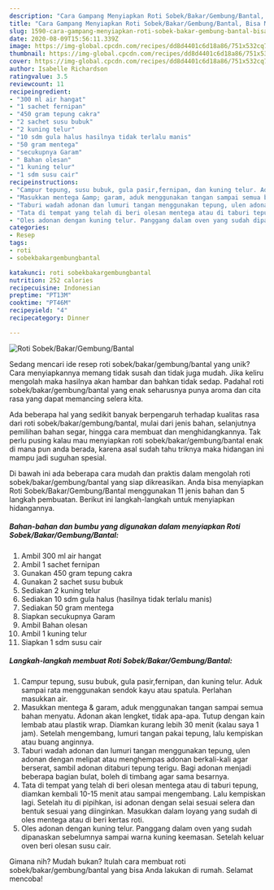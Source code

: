```yaml
---
description: "Cara Gampang Menyiapkan Roti Sobek/Bakar/Gembung/Bantal, Bisa Manjain Lidah"
title: "Cara Gampang Menyiapkan Roti Sobek/Bakar/Gembung/Bantal, Bisa Manjain Lidah"
slug: 1590-cara-gampang-menyiapkan-roti-sobek-bakar-gembung-bantal-bisa-manjain-lidah
date: 2020-08-09T15:56:11.339Z
image: https://img-global.cpcdn.com/recipes/dd8d4401c6d18a86/751x532cq70/roti-sobekbakargembungbantal-foto-resep-utama.jpg
thumbnail: https://img-global.cpcdn.com/recipes/dd8d4401c6d18a86/751x532cq70/roti-sobekbakargembungbantal-foto-resep-utama.jpg
cover: https://img-global.cpcdn.com/recipes/dd8d4401c6d18a86/751x532cq70/roti-sobekbakargembungbantal-foto-resep-utama.jpg
author: Isabelle Richardson
ratingvalue: 3.5
reviewcount: 11
recipeingredient:
- "300 ml air hangat"
- "1 sachet fernipan"
- "450 gram tepung cakra"
- "2 sachet susu bubuk"
- "2 kuning telur"
- "10 sdm gula halus hasilnya tidak terlalu manis"
- "50 gram mentega"
- "secukupnya Garam"
- " Bahan olesan"
- "1 kuning telur"
- "1 sdm susu cair"
recipeinstructions:
- "Campur tepung, susu bubuk, gula pasir,fernipan, dan kuning telur. Aduk sampai rata menggunakan sendok kayu atau spatula. Perlahan masukkan air."
- "Masukkan mentega &amp; garam, aduk menggunakan tangan sampai semua bahan menyatu. Adonan akan lengket, tidak apa-apa. Tutup dengan kain lembab atau plastik wrap. Diamkan kurang lebih 30 menit (kalau saya 1 jam). Setelah mengembang, lumuri tangan pakai tepung, lalu kempiskan atau buang anginnya."
- "Taburi wadah adonan dan lumuri tangan menggunakan tepung, ulen adonan dengan melipat atau menghempas adonan berkali-kali agar berserat, sambil adonan ditaburi tepung terigu. Bagi adonan menjadi beberapa bagian bulat, boleh di timbang agar sama besarnya."
- "Tata di tempat yang telah di beri olesan mentega atau di taburi tepung, diamkan kembali 10-15 menit atau sampai mengembang. Lalu kempiskan lagi. Setelah itu di pipihkan, isi adonan dengan selai sesuai selera dan bentuk sesuai yang diinginkan. Masukkan dalam loyang yang sudah di oles mentega atau di beri kertas roti."
- "Oles adonan dengan kuning telur. Panggang dalam oven yang sudah dipanaskan sebelumnya sampai warna kuning keemasan. Setelah keluar oven beri olesan susu cair."
categories:
- Resep
tags:
- roti
- sobekbakargembungbantal

katakunci: roti sobekbakargembungbantal 
nutrition: 252 calories
recipecuisine: Indonesian
preptime: "PT13M"
cooktime: "PT46M"
recipeyield: "4"
recipecategory: Dinner

---
```



![Roti Sobek/Bakar/Gembung/Bantal](https://img-global.cpcdn.com/recipes/dd8d4401c6d18a86/751x532cq70/roti-sobekbakargembungbantal-foto-resep-utama.jpg)

Sedang mencari ide resep roti sobek/bakar/gembung/bantal yang unik? Cara menyiapkannya memang tidak susah dan tidak juga mudah. Jika keliru mengolah maka hasilnya akan hambar dan bahkan tidak sedap. Padahal roti sobek/bakar/gembung/bantal yang enak seharusnya punya aroma dan cita rasa yang dapat memancing selera kita.

Ada beberapa hal yang sedikit banyak berpengaruh terhadap kualitas rasa dari roti sobek/bakar/gembung/bantal, mulai dari jenis bahan, selanjutnya pemilihan bahan segar, hingga cara membuat dan menghidangkannya. Tak perlu pusing kalau mau menyiapkan roti sobek/bakar/gembung/bantal enak di mana pun anda berada, karena asal sudah tahu triknya maka hidangan ini mampu jadi suguhan spesial.




Di bawah ini ada beberapa cara mudah dan praktis dalam mengolah roti sobek/bakar/gembung/bantal yang siap dikreasikan. Anda bisa menyiapkan Roti Sobek/Bakar/Gembung/Bantal menggunakan 11 jenis bahan dan 5 langkah pembuatan. Berikut ini langkah-langkah untuk menyiapkan hidangannya.

<!--inarticleads1-->

##### Bahan-bahan dan bumbu yang digunakan dalam menyiapkan Roti Sobek/Bakar/Gembung/Bantal:

1. Ambil 300 ml air hangat
1. Ambil 1 sachet fernipan
1. Gunakan 450 gram tepung cakra
1. Gunakan 2 sachet susu bubuk
1. Sediakan 2 kuning telur
1. Sediakan 10 sdm gula halus (hasilnya tidak terlalu manis)
1. Sediakan 50 gram mentega
1. Siapkan secukupnya Garam
1. Ambil  Bahan olesan
1. Ambil 1 kuning telur
1. Siapkan 1 sdm susu cair




<!--inarticleads2-->

##### Langkah-langkah membuat Roti Sobek/Bakar/Gembung/Bantal:

1. Campur tepung, susu bubuk, gula pasir,fernipan, dan kuning telur. Aduk sampai rata menggunakan sendok kayu atau spatula. Perlahan masukkan air.
1. Masukkan mentega &amp; garam, aduk menggunakan tangan sampai semua bahan menyatu. Adonan akan lengket, tidak apa-apa. Tutup dengan kain lembab atau plastik wrap. Diamkan kurang lebih 30 menit (kalau saya 1 jam). Setelah mengembang, lumuri tangan pakai tepung, lalu kempiskan atau buang anginnya.
1. Taburi wadah adonan dan lumuri tangan menggunakan tepung, ulen adonan dengan melipat atau menghempas adonan berkali-kali agar berserat, sambil adonan ditaburi tepung terigu. Bagi adonan menjadi beberapa bagian bulat, boleh di timbang agar sama besarnya.
1. Tata di tempat yang telah di beri olesan mentega atau di taburi tepung, diamkan kembali 10-15 menit atau sampai mengembang. Lalu kempiskan lagi. Setelah itu di pipihkan, isi adonan dengan selai sesuai selera dan bentuk sesuai yang diinginkan. Masukkan dalam loyang yang sudah di oles mentega atau di beri kertas roti.
1. Oles adonan dengan kuning telur. Panggang dalam oven yang sudah dipanaskan sebelumnya sampai warna kuning keemasan. Setelah keluar oven beri olesan susu cair.




Gimana nih? Mudah bukan? Itulah cara membuat roti sobek/bakar/gembung/bantal yang bisa Anda lakukan di rumah. Selamat mencoba!
